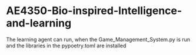 # AE4350-Bio-inspired-Intelligence-and-learning

The learning agent can run, when the Game_Management_System.py is run and the libraries in the pypoetry.toml are installed
